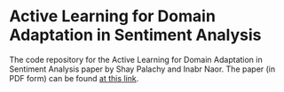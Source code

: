 Active Learning for Domain Adaptation in Sentiment Analysis
===========================================================

The code repository for the Active Learning for Domain Adaptation in Sentiment Analysis paper by Shay Palachy and Inabr Naor.
The paper (in PDF form) can be found [at this link](https://dl.dropboxusercontent.com/u/4070062/Papers/Active%20Learning%20for%20Domain%20Adaptation%20in%20Sentiment%20Analysis.pdf).

